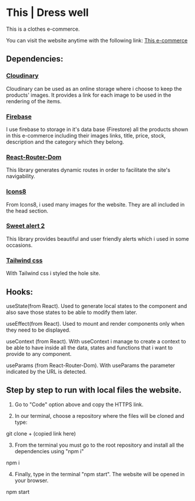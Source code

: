 # This | Dress well
This is a clothes e-commerce.

You can visit the website anytime with the following link: <a href="https://thisclothes.netlify.app/">This e-commerce</a>

<h2>Dependencies:</h2>

<h3><a href="https://cloudinary.com/">Cloudinary</a></h3>
Cloudinary can be used as an online storage where i choose to keep the products' images. It provides a link for each image to be used in the rendering of the items.

<h3><a href="https://firebase.google.com/">Firebase</a></h3>
I use firebase to storage in it's data base (Firestore) all the products shown in this e-commerce including their images links, title, price, stock, description and the category which they belong.

<h3><a href="https://v5.reactrouter.com/web/guides/quick-start">React-Router-Dom</a></h3>
This library generates dynamic routes in order to facilitate the site's navigability.

<h3><a href="https://icons8.com/">Icons8</a></h3>
From Icons8, i used many images for the website. They are all included in the head section.

<h3><a href="https://sweetalert2.github.io/">Sweet alert 2<a></h3>
This library provides beautiful and user friendly alerts which i used in some occasions.

<h3><a href="https://tailwindcss.com/">Tailwind css<a></h3>
With Tailwind css i styled the hole site.

<h2>Hooks:</h2>
useState(from React).
Used to generate local states to the component and also save those states to be able to modify them later.

useEffect(from React).
Used to mount and render components only when they need to be displayed.

useContext (from React).
With useContext i manage to create a context to be able to have inside all the data, states and functions that i want to provide to any component.

useParams (from React-Router-Dom).
With useParams the parameter indicated by the URL is detected.

<h2>Step by step to run with local files the website.</h2>

1. Go to "Code" option above and copy the HTTPS link.

2. In our terminal, choose a repository where the files will be cloned and type:

git clone + (copied link here)

3. From the terminal you must go to the root repository and install all the dependencies using "npm i"

<span style="ackground: grey;">npm i</span>

4. Finally, type in the terminal "npm start". The website will be opened in your browser.

npm start

